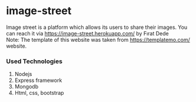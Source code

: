 # image-street
Image street is a platform which allows its users to share their images. You can reach it via https://image-street.herokuapp.com/ by Fırat Dede <br/>
Note: The template of this website was taken from https://templatemo.com/ website. 
### Used Technologies
1. Nodejs
2. Express framework
3. Mongodb
4. Html, css, bootstrap
